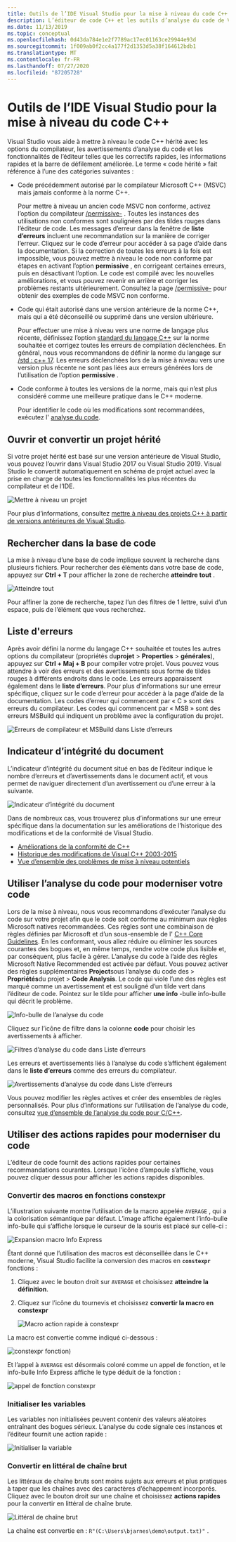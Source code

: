 ```yaml
---
title: Outils de l’IDE Visual Studio pour la mise à niveau du code C++
description: L’éditeur de code C++ et les outils d’analyse du code de Visual Studio vous aident à moderniser votre base de code C++.
ms.date: 11/13/2019
ms.topic: conceptual
ms.openlocfilehash: 0d43da784e1e2f7789ac17ec01163ce29944e93d
ms.sourcegitcommit: 1f009ab0f2cc4a177f2d1353d5a38f164612bdb1
ms.translationtype: MT
ms.contentlocale: fr-FR
ms.lasthandoff: 07/27/2020
ms.locfileid: "87205728"
---
```

# <a name="visual-studio-ide-tools-for-upgrading-c-code"></a>Outils de l’IDE Visual Studio pour la mise à niveau du code C++

Visual Studio vous aide à mettre à niveau le code C++ hérité avec les options du compilateur, les avertissements d’analyse du code et les fonctionnalités de l’éditeur telles que les correctifs rapides, les informations rapides et la barre de défilement améliorée. Le terme « code hérité » fait référence à l’une des catégories suivantes :

- Code précédemment autorisé par le compilateur Microsoft C++ (MSVC) mais jamais conforme à la norme C++.

   Pour mettre à niveau un ancien code MSVC non conforme, activez l’option du compilateur [/permissive-](../build/reference/permissive-standards-conformance.md) . Toutes les instances des utilisations non conformes sont soulignées par des tildes rouges dans l’éditeur de code. Les messages d’erreur dans la fenêtre de **liste d’erreurs** incluent une recommandation sur la manière de corriger l’erreur. Cliquez sur le code d’erreur pour accéder à sa page d’aide dans la documentation. Si la correction de toutes les erreurs à la fois est impossible, vous pouvez mettre à niveau le code non conforme par étapes en activant l’option **permissive** , en corrigeant certaines erreurs, puis en désactivant l’option. Le code est compilé avec les nouvelles améliorations, et vous pouvez revenir en arrière et corriger les problèmes restants ultérieurement. Consultez la page [/permissive-](../build/reference/permissive-standards-conformance.md) pour obtenir des exemples de code MSVC non conforme.

- Code qui était autorisé dans une version antérieure de la norme C++, mais qui a été déconseillé ou supprimé dans une version ultérieure.

   Pour effectuer une mise à niveau vers une norme de langage plus récente, définissez l’option [standard du langage C++](../build/reference/std-specify-language-standard-version.md) sur la norme souhaitée et corrigez toutes les erreurs de compilation déclenchées. En général, nous vous recommandons de définir la norme du langage sur [/std : c++ 17](../build/reference/std-specify-language-standard-version.md). Les erreurs déclenchées lors de la mise à niveau vers une version plus récente ne sont pas liées aux erreurs générées lors de l’utilisation de l’option **permissive** .

- Code conforme à toutes les versions de la norme, mais qui n’est plus considéré comme une meilleure pratique dans le C++ moderne.

   Pour identifier le code où les modifications sont recommandées, exécutez l' [analyse du code](/cpp/code-quality/code-analysis-for-c-cpp-overview).

## <a name="open-and-convert-a-legacy-project"></a>Ouvrir et convertir un projet hérité

Si votre projet hérité est basé sur une version antérieure de Visual Studio, vous pouvez l’ouvrir dans Visual Studio 2017 ou Visual Studio 2019. Visual Studio le convertit automatiquement en schéma de projet actuel avec la prise en charge de toutes les fonctionnalités les plus récentes du compilateur et de l’IDE.

![Mettre à niveau un projet](media/upgrade-dialog-v142.png "Mettre à niveau un projet")

Pour plus d’informations, consultez [mettre à niveau des projets C++ à partir de versions antérieures de Visual Studio](upgrading-projects-from-earlier-versions-of-visual-cpp.md).

## <a name="search-the-code-base"></a>Rechercher dans la base de code

La mise à niveau d’une base de code implique souvent la recherche dans plusieurs fichiers. Pour rechercher des éléments dans votre base de code, appuyez sur **Ctrl + T** pour afficher la zone de recherche **atteindre tout** .

![Atteindre tout](media/go-to-all.png "Atteindre tout")

Pour affiner la zone de recherche, tapez l’un des filtres de 1 lettre, suivi d’un espace, puis de l’élément que vous recherchez.

## <a name="error-list"></a>Liste d'erreurs

Après avoir défini la norme du langage C++ souhaitée et toutes les autres options du compilateur (propriétés du**projet**  >  **Properties**  >  **générales**), appuyez sur **Ctrl + Maj + B** pour compiler votre projet. Vous pouvez vous attendre à voir des erreurs et des avertissements sous forme de tildes rouges à différents endroits dans le code. Les erreurs apparaissent également dans le **liste d’erreurs**. Pour plus d’informations sur une erreur spécifique, cliquez sur le code d’erreur pour accéder à la page d’aide de la documentation. Les codes d’erreur qui commencent par « C » sont des erreurs du compilateur. Les codes qui commencent par « MSB » sont des erreurs MSBuild qui indiquent un problème avec la configuration du projet.

![Erreurs de compilateur et MSBuild dans Liste d’erreurs](media/compiler-error-list.png "Erreurs de compilateur et MSBuild dans Liste d’erreurs")

## <a name="document-health-indicator"></a>Indicateur d’intégrité du document

L’indicateur d’intégrité du document situé en bas de l’éditeur indique le nombre d’erreurs et d’avertissements dans le document actif, et vous permet de naviguer directement d’un avertissement ou d’une erreur à la suivante.

![Indicateur d’intégrité du document](media/document-health-indicator.png "Indicateur d’intégrité du document")

Dans de nombreux cas, vous trouverez plus d’informations sur une erreur spécifique dans la documentation sur les améliorations de l’historique des modifications et de la conformité de Visual Studio.

- [Améliorations de la conformité de C++](../overview/cpp-conformance-improvements.md)
- [Historique des modifications de Visual C++ 2003-2015](visual-cpp-change-history-2003-2015.md)
- [Vue d’ensemble des problèmes de mise à niveau potentiels](overview-of-potential-upgrade-issues-visual-cpp.md)

## <a name="use-code-analysis-to-modernize-your-code"></a>Utiliser l’analyse du code pour moderniser votre code

Lors de la mise à niveau, nous vous recommandons d’exécuter l’analyse du code sur votre projet afin que le code soit conforme au minimum aux règles Microsoft natives recommandées. Ces règles sont une combinaison de règles définies par Microsoft et d’un sous-ensemble de l' [C++ Core Guidelines](https://isocpp.github.io/CppCoreGuidelines/CppCoreGuidelines). En les conformant, vous allez réduire ou éliminer les sources courantes des bogues et, en même temps, rendre votre code plus lisible et, par conséquent, plus facile à gérer. L’analyse du code à l’aide des règles Microsoft Native Recommended est activée par défaut. Vous pouvez activer des règles supplémentaires **Project**sous l’analyse du code des  >  **Propriétés**du projet  >  **Code Analysis**. Le code qui viole l’une des règles est marqué comme un avertissement et est souligné d’un tilde vert dans l’éditeur de code. Pointez sur le tilde pour afficher **une info** -bulle info-bulle qui décrit le problème.

![Info-bulle de l’analyse du code](media/code-analysis-tooltip.png "Avertissement de l’analyse du code")

Cliquez sur l’icône de filtre dans la colonne **code** pour choisir les avertissements à afficher.

![Filtres d’analyse du code dans Liste d’erreurs](media/code-analysis-filter.png "Filtres d’analyse du code dans Liste d’erreurs")

Les erreurs et avertissements liés à l’analyse du code s’affichent également dans le **liste d’erreurs** comme des erreurs du compilateur.

![Avertissements d’analyse du code dans Liste d’erreurs](media/code-analysis-error-list.png "Avertissements d’analyse du code dans Liste d’erreurs")

Vous pouvez modifier les règles actives et créer des ensembles de règles personnalisés. Pour plus d’informations sur l’utilisation de l’analyse du code, consultez [vue d’ensemble de l’analyse du code pour C/C++](/cpp/code-quality/code-analysis-for-c-cpp-overview).

## <a name="use-quick-actions-to-modernize-code"></a>Utiliser des actions rapides pour moderniser du code

L’éditeur de code fournit des actions rapides pour certaines recommandations courantes. Lorsque l’icône d’ampoule s’affiche, vous pouvez cliquer dessus pour afficher les actions rapides disponibles.

### <a name="convert-macros-to-constexpr-functions"></a>Convertir des macros en fonctions constexpr

L’illustration suivante montre l’utilisation de la macro appelée `AVERAGE` , qui a la colorisation sémantique par défaut. L’image affiche également l’info-bulle info-bulle qui s’affiche lorsque le curseur de la souris est placé sur celle-ci :

![Expansion macro Info Express](media/macro-expansion-quick-info.png "Expansion macro info-bulle Info Express")

Étant donné que l’utilisation des macros est déconseillée dans le C++ moderne, Visual Studio facilite la conversion des macros en **`constexpr`** fonctions :

1. Cliquez avec le bouton droit sur `AVERAGE` et choisissez **atteindre la définition**.
2. Cliquez sur l’icône du tournevis et choisissez **convertir la macro en constexpr**

   ![Macro action rapide à constexpr](media/quick-action-macro-to-constexpr.png "Macro action rapide à constexpr")

La macro est convertie comme indiqué ci-dessous :

![constexpr fonction)](media/constexpr-function.png "constexpr fonction)")

Et l’appel à `AVERAGE` est désormais coloré comme un appel de fonction, et le info-bulle Info Express affiche le type déduit de la fonction :

![appel de fonction constexpr](media/constexpr-function-call.png "appel de fonction constexpr")

### <a name="initialize-variables"></a>Initialiser les variables

Les variables non initialisées peuvent contenir des valeurs aléatoires entraînant des bogues sérieux. L’analyse du code signale ces instances et l’éditeur fournit une action rapide :

![Initialiser la variable](media/init-variable.png "Initialiser une action rapide sur une variable")

### <a name="convert-to-raw-string-literal"></a>Convertir en littéral de chaîne brut

Les littéraux de chaîne bruts sont moins sujets aux erreurs et plus pratiques à taper que les chaînes avec des caractères d’échappement incorporés. Cliquez avec le bouton droit sur une chaîne et choisissez **actions rapides** pour la convertir en littéral de chaîne brute.

![Littéral de chaîne brut](media/raw-string-literal.png "Littéral de chaîne brut")

La chaîne est convertie en : `R"(C:\Users\bjarnes\demo\output.txt)"` .
